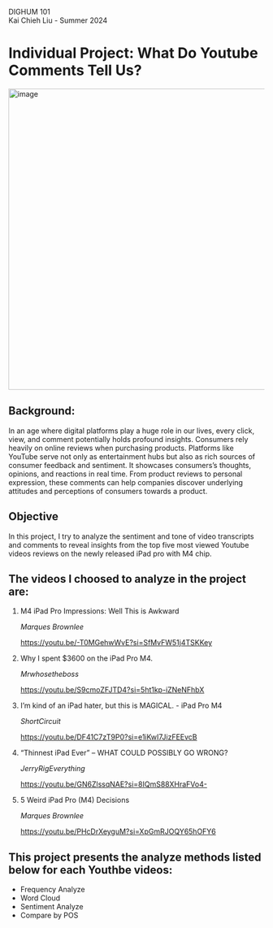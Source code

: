 <span>DIGHUM 101</span></br>
<span>Kai Chieh Liu - Summer 2024</span>

<h1>Individual Project: What Do Youtube Comments Tell Us?</h1> 

<img width="593" alt="image" src="https://github.com/kaicl/DH101_Project/assets/32118768/62b0f59c-d34b-4bc4-adb2-33844f0c93d3">

<h2>Background:</h2>
<p>In an age where digital platforms play a huge role in our lives, every click, view, and comment potentially holds profound insights. Consumers rely heavily on online reviews when purchasing products. Platforms like YouTube serve not only as entertainment hubs but also as rich sources of consumer feedback and sentiment. It showcases consumers’s thoughts, opinions, and reactions in real time. From product reviews to personal expression, these comments can help companies discover underlying attitudes and perceptions of consumers towards a product.
</p>
<h2>Objective</h2>
<p>In this project, I try to analyze the sentiment and tone of video transcripts and comments to reveal insights from the top five most viewed Youtube videos reviews on the newly released iPad pro with M4 chip.</p>

<h2>The videos I choosed to analyze in the project are:</h2>
<ol>
    
<li>M4 iPad Pro Impressions: Well This is Awkward</li>

*Marques Brownlee*

<a href="https://youtu.be/-T0MGehwWvE?si=SfMvFW51j4TSKKey">https://youtu.be/-T0MGehwWvE?si=SfMvFW51j4TSKKey</a>

<li>Why I spent $3600 on the iPad Pro M4.</li>

*Mrwhosetheboss*

<a href="https://youtu.be/S9cmoZFJTD4?si=5ht1kp-iZNeNFhbX">https://youtu.be/S9cmoZFJTD4?si=5ht1kp-iZNeNFhbX</a>

<li>I’m kind of an iPad hater, but this is MAGICAL. - iPad Pro M4</li>

*ShortCircuit*

<a href="https://youtu.be/DF41C7zT9P0?si=e1iKwI7JizFEEvcB">https://youtu.be/DF41C7zT9P0?si=e1iKwI7JizFEEvcB</a>

<li>“Thinnest iPad Ever” – WHAT COULD POSSIBLY GO WRONG?</li>

*JerryRigEverything*

<a href="https://youtu.be/GN6ZlssqNAE?si=8IQmS88XHraFVo4-">https://youtu.be/GN6ZlssqNAE?si=8IQmS88XHraFVo4-</a>

<li>5 Weird iPad Pro (M4) Decisions</li>

*Marques Brownlee*

<a href="https://youtu.be/PHcDrXeyguM?si=XpGmRJOQY65hOFY6">https://youtu.be/PHcDrXeyguM?si=XpGmRJOQY65hOFY6</a>
</ol>

<h2>This project presents the analyze methods listed below for each Youthbe videos:</h2>
<ul>
<li>Frequency Analyze</li>
<li>Word Cloud</li>
<li>Sentiment Analyze</li>
<li>Compare by POS</li>
</ul>

